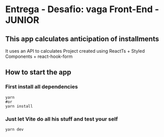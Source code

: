 # Entrega - Desafio: vaga Front-End - JUNIOR

## This app calculates anticipation of installments

It uses an API to calculates
Project created using ReactTs + Styled Components + react-hook-form

## How to start the app

### First install all dependencies
```
yarn
#or
yarn install
```

### Just let Vite do all his stuff and test your self

```
yarn dev
```